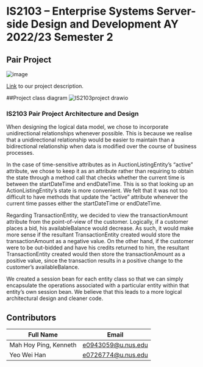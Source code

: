 
# IS2103 – Enterprise Systems Server-side Design and Development AY 2022/23 Semester 2
## Pair Project

![image](https://user-images.githubusercontent.com/36888332/232277531-f381d42e-0eb4-4eb4-a216-12fbdecf8b9a.png)

[Link](https://doc-0c-0s-prod-01-apps-viewer.googleusercontent.com/viewer2/prod-01/pdf/1ao04m6oehojg24ofpf5ib54qbmpq36n/0t9h4tlhha86k4ddorfk445lq9gofvgt/1681627425000/3/109246059685749923494/APznzaaW28BpCddVkNQw21kPnulTqowc7qJHptFZKT5kpllHf16sE2XUur8mwLKo9ma4NXz-EFmqfvW62FZqMUYBf9Ae0Egw42qsmmmT8W4mQBmTTXEAbT4DP2CxMeT4yp2v6v2sB_sidOpgB6KHM1umbV-aYzdiDv1pKCPi-T2n2NsK4q0fRAersZfSKXWvEtMriDI34Cj4LpF35tHr3a3uqq2UyxvGt0VL3r6p_ZtILKtbMMLj2lGj0svJ4FmC0bIQXt3I6qfu4XkJrKgsT699UOp7KPeM2egdbizlTkqbotOZyNwGwW73dY_Mv5mjF2K6lvWXToFs1SGKio-4_9C8qiYCN5aW3eY_kITo8Qm2MDOioN25I96wvSBmr8oHYWJUBEU5mu60YR1JIq7ozUx3v19i3ztrqw==?authuser=0&nonce=tlckkgfr4o6qm&user=109246059685749923494&hash=d0h98hr3mtmeddo48vha34phnr78jkar) to our project description. 

##Project class diagram
![IS2103project drawio](https://user-images.githubusercontent.com/36888332/232276724-66b29c3a-7f15-4e01-b610-5f71c30fd071.png)


### IS2103 Pair Project Architecture and Design

When designing the logical data model, we chose to incorporate unidirectional relationships whenever possible. This is because we realise that a unidirectional relationship would be easier to maintain than a bidirectional relationship when data is modified over the course of business processes.

In the case of time-sensitive attributes as in AuctionListingEntity’s “active” attribute, we chose to keep it as an attribute rather than requiring to obtain the state through a method call that checks whether the current time is between the startDateTime and endDateTime. This is so that looking up an ActionListingEntity’s state is more convenient. We felt that it was not too difficult to have methods that update the “active” attribute whenever the current time passes either the startDateTime or endDateTime.

Regarding TransactionEntity, we decided to view the transactionAmount attribute from the point-of-view of the customer. Logically, if a customer places a bid, his availableBalance would decrease. As such, it would make more sense if the resultant TransactionEntity created would store the transactionAmount as a negative value. On the other hand, if the customer were to be out-bidded and have his credits returned to him, the resultant TransactionEntity created would then store the transactionAmount as a positive value, since the transaction results in a positive change to the customer’s availableBalance.

We created a session bean for each entity class so that we can simply encapsulate the operations associated with a particular entity within that entity’s own session bean. We believe that this leads to a more logical architectural design and cleaner code.

## Contributors
| Full Name | Email |
| --- | --- |
| Mah Hoy Ping, Kenneth | e0943059@u.nus.edu |
| Yeo Wei Han | e0726774@u.nus.edu |
